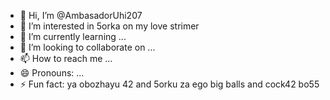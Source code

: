 - 👋 Hi, I’m @AmbasadorUhi207
- 👀 I’m interested in  5orka on my love strimer 
- 🌱 I’m currently learning ...
- 💞️ I’m looking to collaborate on ...
- 📫 How to reach me ...
- 😄 Pronouns: ...
- ⚡ Fun fact: ya obozhayu 42 and 5orku za ego big balls and cock42 bo55

<!---
AmbasadorUhi207/AmbasadorUhi207 is a ✨ special ✨ repository because its `README.md` (this file) appears on your GitHub profile.
You can click the Preview link to take a look at your changes.
--->
